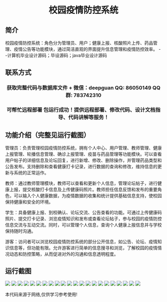 <p><h1 align="center">校园疫情防控系统</h1></p>

## 简介
校园疫情防控系统：角色分为管理员、用户；健康上报、核酸照片上传、药品管理、疫情公告等功能模块，通过简洁直观的界面提升信息管理和疫情防控效率。    --计算机毕业设计源码；毕设源码；java毕业设计源码


## 联系方式
<p><h3 align="center">获取完整代码与数据库文件 + 微信：deepguan QQ: 86050149 QQ群: 783742310</h3></p>
<p><h3 align="center">可帮忙远程部署 包运行成功！提供远程部署、修改代码、设计文档指导、代码讲解等服务！</h3></p>

## 功能介绍（完整见运行截图）
管理员：负责管理校园疫情防控系统，拥有个人中心、用户管理、教师管理、健康上报管理、轮播信息管理、确诊上报管理、疫苗与药品管理等功能模块。可以查看用户帖子的详细信息及论坛回复，进行新增、修改、删除操作，并管理药品类型和公告发布。支持删除和查看健康打卡记录，进行数据的查询和修改，维持信息的更新与系统的正常运作。

教师：通过教师管理模块，教师可以查看和更新个人信息，管理论坛帖子，进行健康上报，提交核酸打卡信息及上传健康码照片。教师担任信息反馈和发布的重要角色，可以输入个人健康数据，为疫情数据的收集和统计提供基础信息支持，使校园保持健康和安全的环境。

学生：具备健康上报、到校确认、论坛交流、公告查看的功能。可通过上传健康码照片、提交打卡记录、浏览疫情知识和发布或查看论坛帖子，参与校园的疫情防控信息交流与互动交流。同时，可以管理个人信息，查询个人健康上报信息并与学校保持随时沟通。

游客：访问者可以浏览校园疫情防控系统的部分公开信息，如公告、论坛、疫情知识信息等，但功能有限。允许游客进行简单的信息搜寻和浏览，了解校园的疫情情况动态和防控策略，从而促进对外的沟通和信息透明程度。


## 运行截图
![](img/001.jpg)
![](img/002.jpg)
![](img/003.jpg)
![](img/004.jpg)
![](img/005.jpg)
![](img/006.jpg)
![](img/007.jpg)
![](img/008.jpg)
![](img/009.jpg)
![](img/010.jpg)
![](img/011.jpg)
![](img/012.jpg)
![](img/013.jpg)
![](img/014.jpg)
![](img/015.jpg)
![](img/016.jpg)
![](img/017.jpg)
![](img/018.jpg)
![](img/019.jpg)
![](img/020.jpg)
![](img/021.jpg)
![](img/022.jpg)

<p>本代码来源于网络,仅供学习参考使用!</p>

